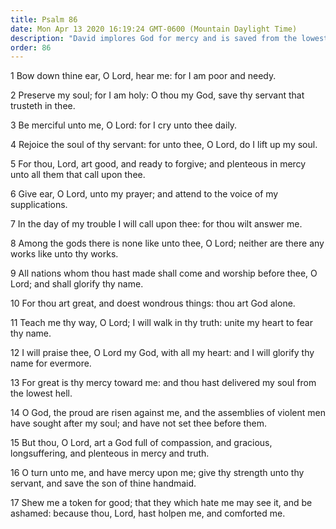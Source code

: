 ```yaml
---
title: Psalm 86
date: Mon Apr 13 2020 16:19:24 GMT-0600 (Mountain Daylight Time)
description: "David implores God for mercy and is saved from the lowest hell—The Lord is good and generous in mercy—All nations will worship before Him."
order: 86
---
```


1 Bow down thine ear, O Lord, hear me: for I am poor and needy.

2 Preserve my soul; for I am holy: O thou my God, save thy servant that trusteth in thee.

3 Be merciful unto me, O Lord: for I cry unto thee daily.

4 Rejoice the soul of thy servant: for unto thee, O Lord, do I lift up my soul.

5 For thou, Lord, art good, and ready to forgive; and plenteous in mercy unto all them that call upon thee.

6 Give ear, O Lord, unto my prayer; and attend to the voice of my supplications.

7 In the day of my trouble I will call upon thee: for thou wilt answer me.

8 Among the gods there is none like unto thee, O Lord; neither are there any works like unto thy works.

9 All nations whom thou hast made shall come and worship before thee, O Lord; and shall glorify thy name.

10 For thou art great, and doest wondrous things: thou art God alone.

11 Teach me thy way, O Lord; I will walk in thy truth: unite my heart to fear thy name.

12 I will praise thee, O Lord my God, with all my heart: and I will glorify thy name for evermore.

13 For great is thy mercy toward me: and thou hast delivered my soul from the lowest hell.

14 O God, the proud are risen against me, and the assemblies of violent men have sought after my soul; and have not set thee before them.

15 But thou, O Lord, art a God full of compassion, and gracious, longsuffering, and plenteous in mercy and truth.

16 O turn unto me, and have mercy upon me; give thy strength unto thy servant, and save the son of thine handmaid.

17 Shew me a token for good; that they which hate me may see it, and be ashamed: because thou, Lord, hast holpen me, and comforted me.

